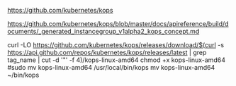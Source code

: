 
https://github.com/kubernetes/kops

https://github.com/kubernetes/kops/blob/master/docs/apireference/build/documents/_generated_instancegroup_v1alpha2_kops_concept.md

curl -LO https://github.com/kubernetes/kops/releases/download/$(curl -s https://api.github.com/repos/kubernetes/kops/releases/latest | grep tag_name | cut -d '"' -f 4)/kops-linux-amd64
chmod +x kops-linux-amd64
#sudo mv kops-linux-amd64 /usr/local/bin/kops
mv kops-linux-amd64 ~/bin/kops
